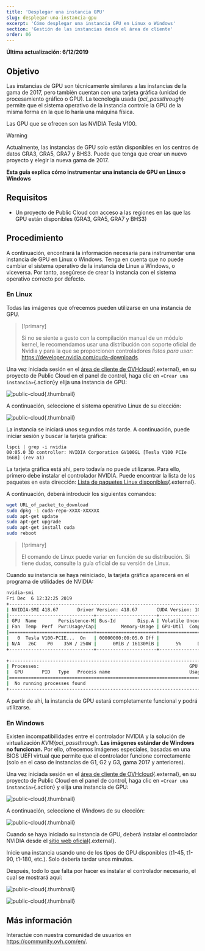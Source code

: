 ```yaml
---
title: 'Desplegar una instancia GPU'
slug: desplegar-una-instancia-gpu
excerpt: 'Cómo desplegar una instancia GPU en Linux o Windows'
section: 'Gestión de las instancias desde el área de cliente'
order: 06
---
```


**Última actualización: 6/12/2019**

## Objetivo

Las instancias de GPU son técnicamente similares a las instancias de la gama de 2017, pero también cuentan con una tarjeta gráfica (unidad de procesamiento gráfico o GPU). La tecnología usada (*pci_passthrough*) permite que el sistema operativo de la instancia controle la GPU de la misma forma en la que lo haría una máquina física.

Las GPU que se ofrecen son las NVIDIA Tesla V100. 

> [!warning]
>
> Actualmente, las instancias de GPU solo están disponibles en los centros de datos GRA3, GRA5, GRA7 y BHS3. Puede que tenga que crear un nuevo proyecto y elegir la nueva gama de 2017.
> 

**Esta guía explica cómo instrumentar una instancia de GPU en Linux o Windows**

## Requisitos

- Un proyecto de Public Cloud con acceso a las regiones en las que las GPU están disponibles (GRA3, GRA5, GRA7 y BHS3)

## Procedimiento

A continuación, encontrará la información necesaria para instrumentar una instancia de GPU en Linux o Windows.
Tenga en cuenta que no puede cambiar el sistema operativo de la instancia de Linux a Windows, o viceversa. Por tanto, asegúrese de crear la instancia con el sistema operativo correcto por defecto.


### En Linux

Todas las imágenes que ofrecemos pueden utilizarse en una instancia de GPU.

> [!primary]
>
> Si no se siente a gusto con la compilación manual de un módulo kernel, le recomendamos usar una distribución con soporte oficial de Nvidia y para la que se proporcionen controladores *listos para usar*: <https://developer.nvidia.com/cuda-downloads>.
> 

Una vez iniciada sesión en el [área de cliente de OVHcloud](https://www.ovh.com/auth/?action=gotomanager&from=https://www.ovh.es/&ovhSubsidiary=es){.external}, en su proyecto de Public Cloud en el panel de control, haga clic en `«Crear una instancia»`{.action}y elija una instancia de GPU:

![public-cloud](images/gpu.png){.thumbnail}

A continuación, seleccione el sistema operativo Linux de su elección:

![public-cloud](images/linuxchoice.png){.thumbnail}

La instancia se iniciará unos segundos más tarde. A continuación, puede iniciar sesión y buscar la tarjeta gráfica: 

```ssh
lspci | grep -i nvidia
00:05.0 3D controller: NVIDIA Corporation GV100GL [Tesla V100 PCIe 16GB] (rev a1)
```

La tarjeta gráfica está ahí, pero todavía no puede utilizarse. Para ello, primero debe instalar el controlador NVIDIA. Puede encontrar la lista de los paquetes en esta dirección: [Lista de paquetes Linux disponibles](http://developer.download.nvidia.com/compute/cuda/repos/){.external}.

A continuación, deberá introducir los siguientes comandos:

```sh
wget URL_of_packet_to_download
sudo dpkg -i cuda-repo-XXXX-XXXXXX
sudo apt-get update
sudo apt-get upgrade
sudo apt-get install cuda
sudo reboot
```

> [!primary]
>
> El comando de Linux puede variar en función de su distribución. Si tiene dudas, consulte la guía oficial de su versión de Linux.
> 


Cuando su instancia se haya reiniciado, la tarjeta gráfica aparecerá en el programa de utilidades de NVIDIA:

```sh
nvidia-smi
Fri Dec  6 12:32:25 2019       
+-----------------------------------------------------------------------------+
| NVIDIA-SMI 418.67       Driver Version: 418.67       CUDA Version: 10.1     |
|-------------------------------+----------------------+----------------------+
| GPU  Name        Persistence-M| Bus-Id        Disp.A | Volatile Uncorr. ECC |
| Fan  Temp  Perf  Pwr:Usage/Cap|         Memory-Usage | GPU-Util  Compute M. |
|===============================+======================+======================|
|   0  Tesla V100-PCIE...  On   | 00000000:00:05.0 Off |                    0 |
| N/A   26C    P0    35W / 250W |      0MiB / 16130MiB |      5%      Default |
+-------------------------------+----------------------+----------------------+
                                                                               
+-----------------------------------------------------------------------------+
| Processes:                                                       GPU Memory |
|  GPU       PID   Type   Process name                             Usage      |
|=============================================================================|
|  No running processes found                                                 |
+-----------------------------------------------------------------------------+
```

A partir de ahí, la instancia de GPU estará completamente funcional y podrá utilizarse.


### En Windows

Existen incompatibilidades entre el controlador NVIDIA y la solución de virtualización *KVM/pci_passthrough*. **Las imágenes estándar de Windows no funcionan.**
Por ello, ofrecemos imágenes especiales, basadas en una BIOS UEFI virtual que permite que el controlador funcione correctamente (solo en el caso de instancias de G1, G2 y G3, gama 2017 y anteriores).

Una vez iniciada sesión en el [área de cliente de OVHcloud](https://www.ovh.com/auth/?action=gotomanager&from=https://www.ovh.es/&ovhSubsidiary=es){.external}, en su proyecto de Public Cloud en el panel de control, haga clic en `«Crear una instancia»`{.action} y elija una instancia de GPU:

![public-cloud](images/gpu.png){.thumbnail}

A continuación, seleccione el Windows de su elección: 

![public-cloud](images/oschoice.png){.thumbnail}

Cuando se haya iniciado su instancia de GPU, deberá instalar el controlador NVIDIA desde el [sitio web oficial](https://www.nvidia.com/Download/index.aspx){.external}.

Inicie una instancia usando uno de los tipos de GPU disponibles (t1-45, t1-90, t1-180, etc.). Solo debería tardar unos minutos.

Después, todo lo que falta por hacer es instalar el controlador necesario, el cual se mostrará aquí:

![public-cloud](images/driverson.png){.thumbnail}

![public-cloud](images/devicemanager.png){.thumbnail}


## Más información

Interactúe con nuestra comunidad de usuarios en <https://community.ovh.com/en/>.